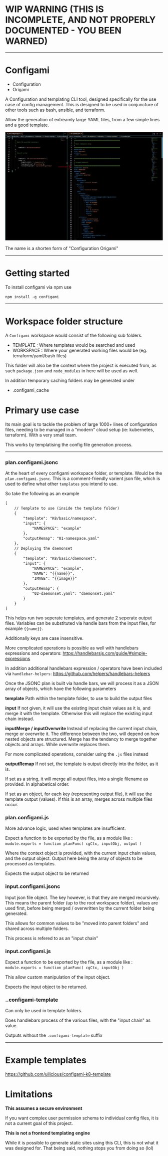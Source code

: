 # WIP WARNING (THIS IS INCOMPLETE, AND NOT PROPERLY DOCUMENTED - YOU BEEN WARNED)

---

# Configami

- Configuration
- Origami

A Configuration and templating CLI tool, designed specifically for the use case of config management.
This is designed to be used in conjuncture of other tools such as bash, ansible, and terraform.

Allow the generation of extreamly large YAML files, from a few simple lines and a good template.

![Example image of configami in action](./example-for-configami-with-arrow.png)

The name is a shorten form of "Configuration Origami"

---

# Getting started

To install configami via npm use

```
npm install -g configami
```

---

# Workspace folder structure

A `Configami` workspace would consist of the following sub folders.

- TEMPLATE : Where templates would be searched and used
- WORKSPACE : Where your generated working files would be (eg. terraform/yaml/bash files)

This folder will also be the context where the project is executed from,
as such `package.json` and `node_modules` in here will be used as well.

In addition temporary caching folders may be generated under

- .configami_cache

# Primary use case

Its main goal is to tackle the problem of large 1000+ lines of configuration files,
needing to be managed in a "modern" cloud setup (ie: kubernetes, terraform). With a very small team.

This works by templatising the config file generation process. 

---

### plan.configami.jsonc

At the heart of every configami workspace folder, or template. Would be the `plan.configami.jsonc`.
This is a comment-friendly varient json file, which is used to define what other `templates` you intend to use.

So take the following as an example

```
[
	// Template to use (inside the template folder)
	{
		"template": "K8/basic/namespace",
		"input": {
			"NAMESPACE": "example"
		},
		"outputRemap": "01-namespace.yaml"
	},
	// Deploying the daemonset
	{
		"template": "K8/basic/daemonset",
		"input": {
			"NAMESPACE": "example",
			"NAME": "{{name}}",
			"IMAGE": "{{image}}"
		},
		"outputRemap": {
			"02-daemonset.yaml": "daemonset.yaml"
		}
	}
]
```

This helps run two seperate templates, and generate 2 seperate output files.
Variables can be substituted via handle bars from the input files, for example `{{name}}`.

Additionally keys are case insensitive.

More complicated operations is possible as well with handlebars expressions and operators:
https://handlebarsjs.com/guide/#simple-expressions

In addition additional handlebars expression / operators have been included via `handlebar-helpers`:
https://github.com/helpers/handlebars-helpers

Once the JSONC plan is built via handle bars, we will process it as a JSON array of objects, which have the following parameters

**template**
Path within the template folder, to use to build the output files

**input**
If not given, it will use the existing input chain values as it is, and merge it with the template.
Otherwise this will replace the existing input chain instead.

**inputMerge / inputOverwrite**
Instead of replacing the current input chain, merge or overwrite it. The difference between the two, will depend on how nested objects are structured. Merge has the tendancy to merge together objects and arrays. While overwrite replaces them.

For more complicated operations, consider using the `.js` files instead

**outputRemap**
If not set, the template is output directly into the folder, as it is.

If set as a string, it will merge all output files, into a single filename as provided. In alphabetical order.

If set as an object, for each key (representing output file), it will use the template output (values). If this is an array, merges across multiple files occur.

### plan.configami.js

More advance logic, used when templates are insufficient.

Expect a function to be exported by the file, as a module like : `module.exports = function planFunc( cgCtx, inputObj, output )`

Where the context object is provided, with the current input chain values, and the output object. Output here being the array of objects to be processed as templates.

Expects the output object to be returned

### input.configami.jsonc

Input json file object. The key however, is that they are merged recursively.
This means the parent folder (up to the root workspace folder), values are used first, before being merged / overwritten by the current folder being generated.

This allows for common values to be "moved into parent folders" and shared across multiple folders.

This process is refered to as an "input chain"

### input.configami.js

Expect a function to be exported by the file, as a module like : `module.exports = function planFunc( cgCtx, inputObj )`

This allow custom manipulation of the input object.

Expects the input object to be returned.

### <filename>.<tiletype>.configami-template

Can only be used in template folders.

Does handlebars process of the various files, with the "input chain" as value.

Outputs without the `.configami-template` suffix

---

# Example templates

https://github.com/uilicious/configami-k8-template

# Limitations

**This assumes a secure environment**

If you want complex user permission schema to individual config files, it is not a current goal of this project.

**This is not a frontend templating engine**

While it is possible to generate static sites using this CLI, this is not what it was designed for.
That being said, nothing stops you from doing so (lol)
